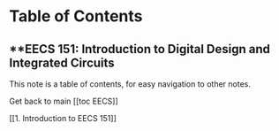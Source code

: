 # Table of Contents

## **EECS 151: Introduction to Digital Design and Integrated Circuits


This note is a table of contents, for easy navigation to other notes. 

Get back to main [[toc EECS]]

[[1. Introduction to EECS 151]]
